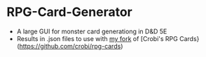 # RPG-Card-Generator
- A large GUI for monster card generationg in D&D 5E
- Results in .json files to use with [my fork](https://github.com/Cargonat/rpg-cards
) of [Crobi's RPG Cards}(https://github.com/crobi/rpg-cards)
